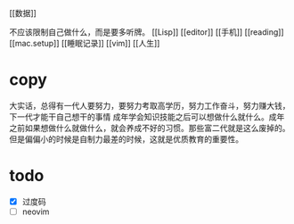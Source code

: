 [[数据]]

不应该限制自己做什么，而是要多听牌。
[[Lisp]]
[[editor]]
[[手机]]
[[reading]]
[[mac.setup]]
[[睡眠记录]]
[[vim]]
[[人生]]
# copy
大实话，总得有一代人要努力，要努力考取高学历，努力工作奋斗，努力赚大钱，下一代才能干自己想干的事情
	成年学会知识技能之后可以想做什么就什么。成年之前如果想做什么就做什么，就会养成不好的习惯。那些富二代就是这么废掉的。
	但是偏偏小的时候是自制力最差的时候，这就是优质教育的重要性。
# todo
- [x] 过度码
- [ ] neovim